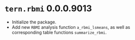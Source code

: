 # `tern.rbmi` 0.0.0.9013

* Initialize the package.
* Add new `RBMI` analysis function `a_rbmi_lsmeans`, as well as corresponding table functions `summarize_rbmi`.
